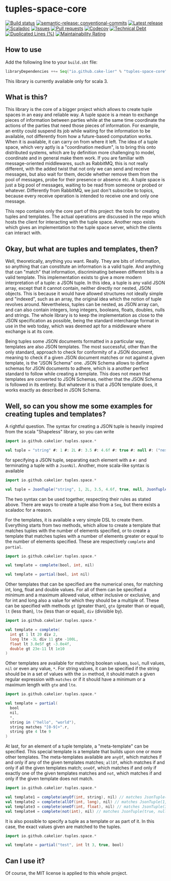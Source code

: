 # tuples-space-core

[![Build status](https://github.com/cake-lier/tuples-space-core/actions/workflows/release.yml/badge.svg)](https://github.com/cake-lier/tuples-space-core/actions/workflows/release.yml)
[![semantic-release: conventional-commits](https://img.shields.io/badge/semantic--release-conventional_commits-e10098?logo=semantic-release)](https://github.com/semantic-release/semantic-release)
[![Latest release](https://img.shields.io/github/v/release/cake-lier/tuples-space-core)](https://github.com/cake-lier/tuples-space-core/releases/latest/)
[![Scaladoc](https://img.shields.io/github/v/release/cake-lier/tuples-space-core?label=scaladoc)](https://cake-lier.github.io/tuples-space-core/io/github/cakelier/tuples/space)
[![Issues](https://img.shields.io/github/issues/cake-lier/tuples-space-core)](https://github.com/cake-lier/tuples-space-core/issues)
[![Pull requests](https://img.shields.io/github/issues-pr/cake-lier/tuples-space-core)](https://github.com/cake-lier/tuples-space-core/pulls)
[![Codecov](https://codecov.io/gh/cake-lier/tuples-space-core/branch/main/graph/badge.svg?token=UX36N6CU78)](https://codecov.io/gh/cake-lier/tuples-space-core)
[![Technical Debt](https://sonarcloud.io/api/project_badges/measure?project=cake-lier_tuples-space-core&metric=sqale_index)](https://sonarcloud.io/summary/new_code?id=cake-lier_tuples-space-core)
[![Duplicated Lines (%)](https://sonarcloud.io/api/project_badges/measure?project=cake-lier_tuples-space-core&metric=duplicated_lines_density)](https://sonarcloud.io/summary/new_code?id=cake-lier_tuples-space-core)
[![Maintainability Rating](https://sonarcloud.io/api/project_badges/measure?project=cake-lier_tuples-space-core&metric=sqale_rating)](https://sonarcloud.io/summary/new_code?id=cake-lier_tuples-space-core)

## How to use

Add the following line to your `build.sbt` file:

```scala
libraryDependencies ++= Seq("io.github.cake-lier" % "tuples-space-core" % "1.0.1")
```

This library is currently available only for scala 3.

## What is this?

This library is the core of a bigger project which allows to create tuple spaces in an easy and reliable way. A tuple
space is a mean to exchange pieces of information between parties while at the same time coordinate the actions of the parties that
need those pieces of information. For example, an entity could suspend its job while waiting for the information to be available,
not differently from how a future-based computation works. When it is available, it can carry on from where it left. The idea of
a tuple space, which very aptly is a "coordination medium", is to bring this onto distributed systems, which are by definition
more challenging to model, coordinate and in general make them work. If you are familiar with message-oriented middlewares, such
as RabbitMQ, this is not really different, with the added twist that not only we can send and receive messages, but also wait
for them, decide whether remove them from the pool of messages, probe for their presence or absence etc. A tuple space is just a 
big pool of messages, waiting to be read from someone or probed or whatever. Differently from RabbitMQ, we just don't subscribe to
topics, because every receive operation is intended to receive one and only one message.

This repo contains only the core part of this project: the tools for creating tuples and templates. The actual operations are 
discussed in the repo which hosts the client for interacting with the tuple space. Another repo exists which gives an implementation
to the tuple space server, which the clients can interact with.

## Okay, but what are tuples and templates, then?

Well, theoretically, anything you want. Really. They are bits of information, so anything that can constitute an information is a
valid tuple. And anything that can "match" that information, discriminating between different bits is a valid template. This
implementation exists to give a more modern interpretation of a tuple: a JSON tuple. In this idea, a tuple is any valid JSON array,
except that it cannot contain, neither directly nor nested, JSON objects. This is because it would have allowed structures not 
ideally simple and "indexed", such as an array, the original idea which the notion of tuple revolves around. Nevertheless, tuples
can be nested, as JSON array can, and can also contain integers, long integers, booleans, floats, doubles, nulls and strings. The
whole library is to keep the implementation as close to the JSON specification as possible, being the standard interchange format
in use in the web today, which was deemed apt for a middleware where exchange is at its core.

Being tuples some JSON documents formatted in a particular way, templates are also JSON templates. The most successful, other than
the only standard, approach to check for conformity of a JSON document, meaning to check if a given JSON document matches or not
against a given template, is the "JSON Schema" one. JSON Schema allows to define schemas for JSON documents to adhere, which is a
another perfect standard to follow while creating a template. This does not mean that templates are converted to JSON Schemas,
neither that the JSON Schema is followed in its entirety. But whatever it is that a JSON template does, it works exactly as
described in JSON Schema.

## Well, so can you show me some examples for creating tuples and templates?

A rightful question. The syntax for creating a JSON tuple is heavily inspired from the scala "Shapeless" library, so you can write

```scala
import io.github.cakelier.tuples.space.*

val tuple = "string" #: 1 #: 2L #: 3.5 #: 4.6f #: true #: null #: ("nested" #: false #: JsonNil) #: JsonNil
```

for specifying a JSON tuple, separating each element with a `#:` and terminating a tuple with a `JsonNil`. Another, more scala-like
syntax is available

```scala
import io.github.cakelier.tuples.space.*

val tuple = JsonTuple("string", 1, 2L, 3.5, 4.6f, true, null, JsonTuple("nested", false))
```

The two syntax can be used together, respecting their rules as stated above. There are ways to create a tuple also from a `Seq`,
but there exists a scaladoc for a reason.

For the templates, it is available a very simple DSL to create them. Everything starts from two methods, which allow to create a
template that matches tuples with the number of elements specified, or to create a template that matches tuples with a number of
elements greater or equal to the number of elements specified. These are respectively `complete` and `partial`.

```scala
import io.github.cakelier.tuples.space.*

val template = complete(bool, int, nil)

val template = partial(bool, int nil)
```

Other templates that can be specified are the numerical ones, for matching int, long, float and double values. For all of them
can be specified a minimum and a maximum allowed value, either inclusive or exclusive, and for int and long also a value for which
they should be a multiple of. These can be specified with methods `gt` (greater than), `gte` (greater than or equal), `lt`
(less than), `lte` (less than or equal), `div` (divisible by).

```scala
import io.github.cakelier.tuples.space.*

val template = complete(
  int gt 1 lt 20 div 2,
  long lte -3L div 11 gte -100L,
  float lt 3.0e5f gt -3.0e4f,
  double gt 23e-11 lt 1e10
)
```

Other templates are available for matching boolean values, `bool`, null values, `nil` or even any value, `*`. For string values,
it can be specified if the string should be in a set of values with the `in` method, it should match a given regular expression 
with `matches` or if it should have a minimum or a maximum length with `gte` and `lte`.

```scala
import io.github.cakelier.tuples.space.*

val template = partial(
  bool
  nil,
  *,
  string in ("hello", "world"),
  string matches "[0-9]+".r,
  string gte 4 lte 9
)
```

At last, for an element of a tuple template, a "meta-template" can be specified. This special template is a template that builds
upon one or more other templates. The meta-templates available are `anyOf`, which matches if and only if any of the given 
templates matches; `allOf`, which matches if and only if all the given templates match; `oneOf`, which matches if and only if
exactly one of the given templates matches and `not`, which matches if and only if the given template does not match.

```scala
import io.github.cakelier.tuples.space.*

val template1 = complete(anyOf(int, string), nil) // matches JsonTuple(1, null); does not match JsonTuple(true, null)
val template2 = complete(allOf(int, long), nil) // matches JsonTuple(1, null); does not match JsonTuple(3.5, null)
val template3 = complete(oneOf(int, float), nil) // matches JsonTuple(3.5f, null); does not match JsonTuple(1, null)
val template4 = complete(not(int), nil) // matches JsonTuple(true, null); does not match JsonTuple(1, null)
```

It is also possible to specify a tuple as a template or as part of it. In this case, the exact values given are matched to the
tuples.

```scala
import io.github.cakelier.tuples.space.*

val template = partial("test", int lt 3, true, bool)
```

## Can I use it?

Of course, the MIT license is applied to this whole project.
